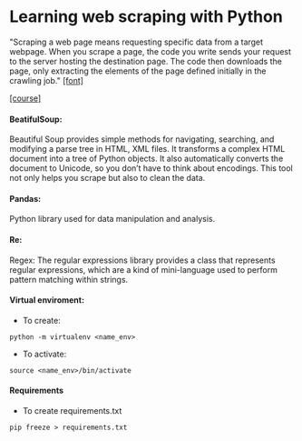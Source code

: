 # Learning web scraping with Python

"Scraping a web page means requesting specific data from a target webpage. When you scrape a page, the code you write sends your request to the server hosting the destination page. The code then downloads the page, only extracting the elements of the page defined initially in the crawling job." [[font]](https://brightdata.com/blog/how-tos/how-to-use-beautiful-soup-for-web-scraping-with-python?kw=&cpn=14745430544&cam=aw_all_products-all_geos-search_dsa_blog-kw_en-all_devices_dynamic__547760284460&utm_term=&utm_campaign=all_products-all_geos-search_dsa_blog-kw_en-all_devices&utm_source=adwords&utm_medium=ppc&utm_content=dynamic&hsa_acc=1393175403&hsa_cam=14745430544&hsa_grp=131242020607&hsa_ad=547760284460&hsa_src=g&hsa_tgt=dsa-39587879683&hsa_kw=&hsa_mt=&hsa_net=adwords&hsa_ver=3&gclid=Cj0KCQiAmpyRBhC-ARIsABs2EAokp_wr3OcHdJTotLIkXTBq__vBfN7JA4xgRna6CCWVMKJJVvgn3xcaAg06EALw_wcB)

[[course]](https://drive.google.com/drive/folders/1yCECUuPRpV1H3nG1qhIbOhaVoUom9pJY)


#### BeatifulSoup:
Beautiful Soup provides simple methods for navigating, searching, and modifying a parse tree in HTML, XML files. It transforms a complex HTML document into a tree of Python objects. It also automatically converts the document to Unicode, so you don’t have to think about encodings. This tool not only helps you scrape but also to clean the data.

#### Pandas:
Python library used for data manipulation and analysis.

#### Re:
Regex: The regular expressions library provides a class that represents regular expressions, which are a kind of mini-language used to perform pattern matching within strings. 

#### Virtual enviroment:
- To create:
```
python -m virtualenv <name_env>
```
- To activate:
```
source <name_env>/bin/activate
```

#### Requirements
- To create requirements.txt
```
pip freeze > requirements.txt
```


